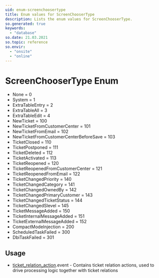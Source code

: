```yaml
---
uid: enum-screenchoosertype
title: Enum values for ScreenChooserType
description: Lists the enum values for ScreenChooserType.
so.generated: true
keywords:
  - "database"
so.date: 21.03.2021
so.topic: reference
so.envir:
  - "onsite"
  - "online"
---
```


# ScreenChooserType Enum



* None = 0
* System = 1
* ExtraTableEntry = 2
* ExtraTableAll = 3
* ExtraTableEdit = 4
* NewTicket = 100
* NewTicketFromCustomerCenter = 101
* NewTicketFromEmail = 102
* NewTicketFromCustomerCenterBeforeSave = 103
* TicketClosed = 110
* TicketPostponed = 111
* TicketDeleted = 112
* TicketActivated = 113
* TicketReopened = 120
* TicketReopenedFromCustomerCenter = 121
* TicketReopenedFromEmail = 122
* TicketChangedPriority = 140
* TicketChangedCategory = 141
* TicketChangedOwnedBy = 142
* TicketChangedPrimaryCustomer = 143
* TicketChangedTicketStatus = 144
* TicketChangedSlevel = 145
* TicketMessageAdded = 150
* TicketInternalMessageAdded = 151
* TicketExternalMessageAdded = 152
* CompactModeInjection = 200
* ScheduledTaskFailed = 300
* DbiTaskFailed = 301

## Usage

* [ticket_relation_action](../ticket-relation-action.md).event - Contains ticket relation actions, used to drive processing logic together with ticket relations
